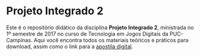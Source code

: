 # Projeto Integrado 2

Este é o repositório didático da disciplina **Projeto Integrado 2**, ministrada no 1º semestre de 2017 no curso de Tecnologia em Jogos Digitais da PUC-Campinas. Aqui você encontra todos os materiais teóricos e práticos para download, assim como o link para a [apostila digital](https://puccjogos.github.io/proj2-2017-1s/).